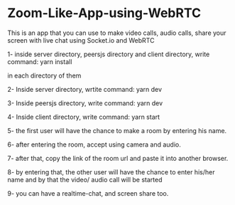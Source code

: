# Zoom-Like-App-using-WebRTC

This is an app that you can use to make video calls, audio calls, share your screen with live chat using Socket.io and WebRTC

1- inside server directory, peersjs directory and client directory, write command:
yarn install 

in each directory of them

2- Inside server directory, wrtite command:
yarn dev

3- Inside peersjs directory, write command:
yarn dev

4- Inside client directory, write command:
yarn start

5- the first user will have the chance to make a room by entering his name.

6- after entering the room, accept using camera and audio.

7- after that, copy the link of the room url and paste it into another browser.

8- by entering that, the other user will have the chance to enter his/her name and by that the video/ audio call will be started

9- you can have a realtime-chat, and screen share too.